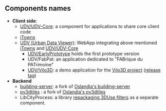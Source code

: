 ## Components names
 * **Client side**:
   - [UDV/UDV-Core](https://github.com/MEPP-team/UDV/tree/master/UDV-Core): a component for applications to share core client code
   - [iTowns](https://github.com/iTowns/itowns)
   - [UDV (Urban Data Viewer)](https://github.com/MEPP-team/UDV): WebApp integrating above mentioned [iTowns](https://github.com/iTowns/itowns) and [UDV/UDV-Core](https://github.com/MEPP-team/UDV/tree/master/UDV-Core)
      * [UDV/EarlyPrototype](https://github.com/MEPP-team/UDV/tree/master/EarlyPrototype) holds the first prototype version
      * UDV/FabPat: an application dedicated to "FABrique du PATrimoine"
      * [UDV/Vilo3D](https://github.com/MEPP-team/UDV/tree/master/Vilo3D): a demo application for the [Vilo3D project](http://imu.universite-lyon.fr/projet/vilo-3d-la-fabrique-urbaine-des-processus-a-leurs-representations-3d/) ([release tag](https://github.com/MEPP-team/UDV/releases/tag/Vilo3D-Demo-1.0))
 * **Backend**      
   - [building-server](https://github.com/MEPP-team/building-server/): a fork of [Oslandia's building-server](https://github.com/Oslandia/building-server/)
   - [py3dtiles](https://github.com/MEPP-Team/py3dtiles/) : a fork of [Oslandia's py3dtiles](https://github.com/Oslandia/py3dtiles/)
   - LibCityProcess: a library [repackaging 3DUse filters](https://github.com/MEPP-team/3DUSE/issues/39) as a separate component.
